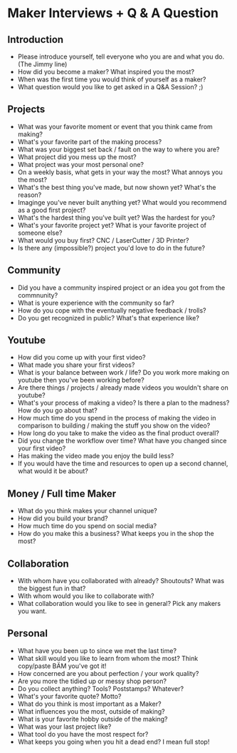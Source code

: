 # Maker Interviews + Q & A Question

## Introduction

+ Please introduce yourself, tell everyone who you are and what you do. (The Jimmy line)
+ How did you become a maker? What inspired you the most?
+ When was the first time you would think of yourself as a maker?
+ What question would you like to get asked in a Q&A Session? ;)

## Projects

+ What was your favorite moment or event that you think came from making?
+ What's your favorite part of the making process?
+ What was your biggest set back / fault on the way to where you are?
+ What project did you mess up the most?
+ What project was your most personal one?
+ On a weekly basis, what gets in your way the most? What annoys you the most?
+ What's the best thing you've made, but now shown yet? What's the reason?
+ Imaginge you've never built anything yet? What would you recommend as a good first project?
+ What's the hardest thing you've built yet? Was the hardest for you?
+ What's your favorite project yet? What is your favorite project of someone else?
+ What would you buy first? CNC / LaserCutter / 3D Printer?
+ Is there any (impossible?) project you'd love to do in the future?

## Community

+ Did you have a community inspired project or an idea you got from the commnunity?
+ What is youre experience with the community so far?
+ How do you cope with the eventually negative feedback / trolls?
+ Do you get recognized in public? What's that experience like?

## Youtube

+ How did you come up with your first video?
+ What made you share your first videos?
+ What is your balance between work / life? Do you work more making on youtube then you've been working before?
+ Are there things / projects / already made videos you wouldn't share on youtube? 
+ What's your process of making a video? Is there a plan to the madness? How do you go about that?
+ How much time do you spend in the process of making the video in comparison to building / making the stuff you show on the video?
+ How long do you take to make the video as the final product overall?
+ Did you change the workflow over time? What have you changed since your first video?
+ Has making the video made you enjoy the build less?
+ If you would have the time and resources to open up a second channel, what would it be about?

## Money / Full time Maker

+ What do you think makes your channel unique? 
+ How did you build your brand?
+ How much time do you spend on social media?
+ How do you make this a business? What keeps you in the shop the most?

## Collaboration

+ With whom have you collaborated with already? Shoutouts? What was the biggest fun in that?
+ With whom would you like to collaborate with? 
+ What collaboration would you like to see in general? Pick any makers you want.

## Personal

+ What have you been up to since we met the last time?
+ What skill would you like to learn from whom the most? Think copy/paste BÄM you've got it!
+ How concerned are you about perfection / your work quality?
+ Are you more the tidied up or messy shop person?
+ Do you collect anything? Tools? Poststamps? Whatever? 
+ What's your favorite quote? Motto?
+ What do you think is most important as a Maker?
+ What influences you the most, outside of making?
+ What is your favorite hobby outside of the making?
+ What was your last project like?
+ What tool do you have the most respect for?
+ What keeps you going when you hit a dead end? I mean full stop!
